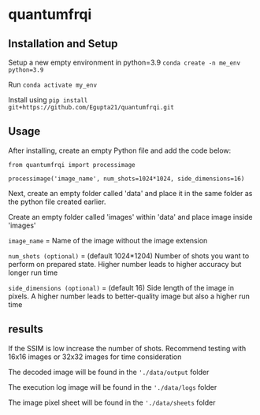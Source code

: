 # quantumfrqi

## Installation and Setup

Setup a new empty environment in python=3.9 ```conda create -n me_env python=3.9```

Run ```conda activate my_env```

Install using  ```pip install git+https://github.com/Egupta21/quantumfrqi.git```

## Usage

After installing, create an empty Python file and add the code below:
 ```
from quantumfrqi import processimage

processimage('image_name', num_shots=1024*1024, side_dimensions=16)
```

Next, create an empty folder called 'data' and place it in the same folder as the python file created earlier.

Create an empty folder called 'images' within 'data' and place image inside 'images'

```image_name``` = Name of the image without the image extension

```num_shots (optional)``` = (default 1024*1204) Number of shots you want to perform on prepared state. Higher number leads to higher accuracy but longer run time

```side_dimensions (optional)``` = (default 16) Side length of the image in pixels. A higher number leads to better-quality image but also a higher run time

## results

If the SSIM is low increase the number of shots. Recommend testing with 16x16 images or 32x32 images for time consideration

The decoded image will be found in the ```'./data/output``` folder

The execution log image will be found in the ```'./data/logs``` folder

The image pixel sheet will be found in the ```'./data/sheets``` folder
